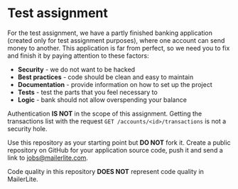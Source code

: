 # Test assignment

For the test assignment, we have a partly finished banking application (created only for test assignment purposes), where one account can send money to another.
This application is far from perfect, so we need you to fix and finish it by paying attention to these factors:
 * **Security** - we do not want to be hacked
 * **Best practices** - code should be clean and easy to maintain
 * **Documentation** - provide information on how to set up the project
 * **Tests** - test the parts that you feel necessary to
 * **Logic** - bank should not allow overspending your balance

Authentication **IS NOT** in the scope of this assignment. Getting the transactions list with the request `GET /accounts/<id>/transactions` is not a security hole.

Use this repository as your starting point but **DO NOT** fork it. Create a public repository on GitHub for your application source code, push it and send a link to jobs@mailerlite.com.

Code quality in this repository **DOES NOT** represent code quality in MailerLite.